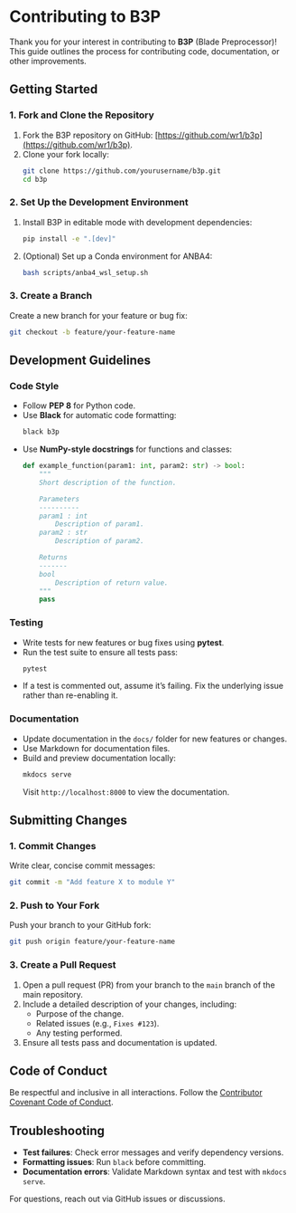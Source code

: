 # Contributing to B3P

Thank you for your interest in contributing to **B3P** (Blade Preprocessor)! This guide outlines the process for contributing code, documentation, or other improvements.

## Getting Started

### 1. Fork and Clone the Repository

1. Fork the B3P repository on GitHub: [https://github.com/wr1/b3p](https://github.com/wr1/b3p).
2. Clone your fork locally:
   ```bash
   git clone https://github.com/yourusername/b3p.git
   cd b3p
   ```

### 2. Set Up the Development Environment

1. Install B3P in editable mode with development dependencies:
   ```bash
   pip install -e ".[dev]"
   ```
2. (Optional) Set up a Conda environment for ANBA4:
   ```bash
   bash scripts/anba4_wsl_setup.sh
   ```

### 3. Create a Branch

Create a new branch for your feature or bug fix:

```bash
git checkout -b feature/your-feature-name
```

## Development Guidelines

### Code Style

- Follow **PEP 8** for Python code.
- Use **Black** for automatic code formatting:
   ```bash
   black b3p
   ```
- Use **NumPy-style docstrings** for functions and classes:
   ```python
   def example_function(param1: int, param2: str) -> bool:
       """
       Short description of the function.
   
       Parameters
       ----------
       param1 : int
           Description of param1.
       param2 : str
           Description of param2.
   
       Returns
       -------
       bool
           Description of return value.
       """
       pass
   ```

### Testing

- Write tests for new features or bug fixes using **pytest**.
- Run the test suite to ensure all tests pass:
   ```bash
   pytest
   ```
- If a test is commented out, assume it’s failing. Fix the underlying issue rather than re-enabling it.

### Documentation

- Update documentation in the `docs/` folder for new features or changes.
- Use Markdown for documentation files.
- Build and preview documentation locally:
   ```bash
   mkdocs serve
   ```
   Visit `http://localhost:8000` to view the documentation.

## Submitting Changes

### 1. Commit Changes

Write clear, concise commit messages:

```bash
git commit -m "Add feature X to module Y"
```

### 2. Push to Your Fork

Push your branch to your GitHub fork:

```bash
git push origin feature/your-feature-name
```

### 3. Create a Pull Request

1. Open a pull request (PR) from your branch to the `main` branch of the main repository.
2. Include a detailed description of your changes, including:
   - Purpose of the change.
   - Related issues (e.g., `Fixes #123`).
   - Any testing performed.
3. Ensure all tests pass and documentation is updated.

## Code of Conduct

Be respectful and inclusive in all interactions. Follow the [Contributor Covenant Code of Conduct](https://www.contributor-covenant.org).

## Troubleshooting

- **Test failures**: Check error messages and verify dependency versions.
- **Formatting issues**: Run `black` before committing.
- **Documentation errors**: Validate Markdown syntax and test with `mkdocs serve`.

For questions, reach out via GitHub issues or discussions.

